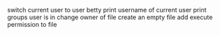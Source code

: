 switch current user to user betty
print username of current user
print groups user is in
change owner of file
create an empty file
add execute permission to file
